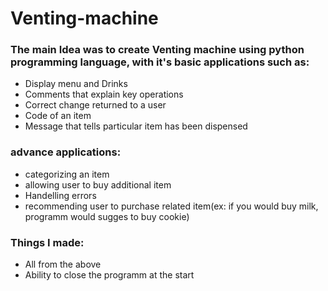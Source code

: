 # Venting-machine

### The main Idea was to create Venting machine using python programming language, with it's basic applications such as: ##
* Display menu and Drinks
* Comments that explain key operations
* Correct change returned to a user
* Code of an item
* Message that tells particular item has been dispensed
### advance applications:
* categorizing an item
* allowing user to buy additional item
* Handelling errors
* recommending user to purchase related item(ex: if you would buy milk, programm would sugges to buy cookie)
### Things I made:
* All from the above
* Ability to close the programm at the start


